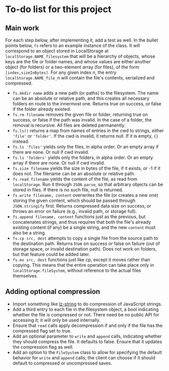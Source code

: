 
# To-do list for this project

## Main work

For each step below, after implementing it, add a test as well.
In the bullet points below, `fs` refers to an example instance of
the class.  It will correspond to an object stored in
LocalStorage at `localStorage.NAME_filesystem` that will be a
hierarchy of objects, whose keys are the file or folder names,
and whose values are either another object (for folders) or a
two-element array (for files), of the form `[index,sizeInBytes]`.
For any given index $n$, the entry `localStorage.NAME_file_`$n$
will contain the file's contents, serialized and compressed.
 * `fs.mkdir name` adds a new path (or paths) to the filesystem.
   The name can be an absolute or relative path, and this creates
   all necessary folders en route to the innermost one.  Returns
   true on success, or false if the folder already existed.
 * `fs.rm filename` removes the given file or folder, returning
   true on success, or false if the path was invalid.  In the
   case of a folder, the removal is recursive.  All files are
   deleted permanently.
 * `fs.ls()` returns a map from names of entries in the cwd to
   strings, either `'file'` or `'folder'`.  If the cwd is
   invalid, it returns null.  If it is empty, `{}` instead.
 * `fs.ls 'files'` yields only the files, in alpha order.  Or an
   empty array if there are none.  Or null if cwd invalid.
 * `fs.ls 'folders'` yields only the folders, in alpha order.  Or
   an empty array if there are none.  Or null if cwd invalid.
 * `fs.size filename` yields the size in bytes of the file, if it
   exists, or -1 if it does not.  The filename can be an absolute
   or relative path.
 * `fs.read filename` yields the content of the file, as read
   from `localStorage`.  Run it through `JSON.parse`, so that
   arbitrary objects can be stored in files.  If there is no such
   file, null is returned.
 * `fs.write filename, content` overwrites the file (or creates a
   new one) storing the given content, which should be passed
   through `JSON.stringify` first.  Returns compressed data size
   on success, or throws an error on failure (e.g., invalid path,
   or storage full).
 * `fs.append filename, content` functions just as the previous,
   but concatenates strings, and thus requires that both the
   file's already existing content (if any) be a single string,
   and the new `content` must also be a string.
 * `fs.cp src, dest` attempts to copy a single file from the
   source path to the destination path.  Returns true on success
   or false on failure (out of storage space, or invalid
   destination path).  Does not work on folders, but that feature
   could be added later.
 * `fs.mv src, dest` functions just like cp, except it moves
   rather than copying.  This means that the entire operation can
   take place only in `localStorage.fileSystem`, without
   reference to the actual files themselves.

## Adding optional compression

 * Import something like
   [lz-string](http://pieroxy.net/blog/pages/lz-string/index.html)
   to do compression of JavaScript strings.
 * Add a third entry to each file in the filesystem object, a
   bool indicating whether the file is compressed or not.  There
   need be no public API for accessing it; it will only be used
   internally.
 * Ensure that `read` calls apply decompression if and only if
   the file has the compressed flag set to true.
 * Add an optional parameter to `write` and `append` calls,
   indicating whether they should compress the file.  It defaults
   to false.  Ensure that it updates the compression flag as
   well.
 * Add an option to the `FileSystem` class to allow for
   specifying the default behavior for `write` and `append`
   calls; the client can choose if it should default to
   compressed or uncompressed saves.

